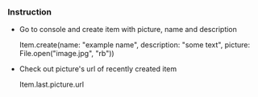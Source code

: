 <h3>Instruction</h3>
<ul>
    <li>
        <p>Go to console and create item with picture, name and description</p>
        <p>Item.create(name: "example name", description: "some text", picture: File.open("image.jpg", "rb"))</p>    
    </li>
    <li>
        <p>Check out picture's url of recently created item</p>
        <p>Item.last.picture.url</p>
    </li>
</ul>